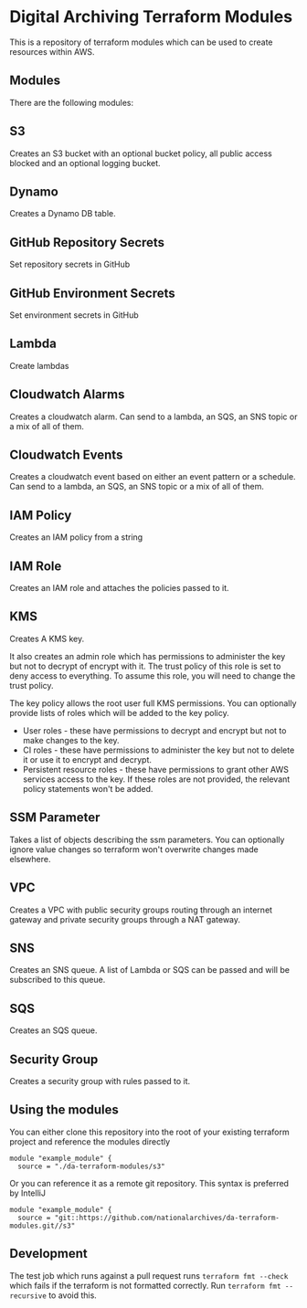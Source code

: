 # Digital Archiving Terraform Modules

This is a repository of terraform modules which can be used to create resources within AWS. 

## Modules
There are the following modules:

## S3
Creates an S3 bucket with an optional bucket policy, all public access blocked and an optional logging bucket.

## Dynamo
Creates a Dynamo DB table. 

## GitHub Repository Secrets
Set repository secrets in GitHub

## GitHub Environment Secrets
Set environment secrets in GitHub

## Lambda
Create lambdas

## Cloudwatch Alarms
Creates a cloudwatch alarm. Can send to a lambda, an SQS, an SNS topic or a mix of all of them.

## Cloudwatch Events
Creates a cloudwatch event based on either an event pattern or a schedule. Can send to a lambda, an SQS, an SNS topic or a mix of all of them.

## IAM Policy
Creates an IAM policy from a string

## IAM Role
Creates an IAM role and attaches the policies passed to it.

## KMS
Creates A KMS key. 

It also creates an admin role which has permissions to administer the key but not to decrypt of encrypt with it. 
The trust policy of this role is set to deny access to everything. To assume this role, you will need to change the trust policy.

The key policy allows the root user full KMS permissions. You can optionally provide lists of roles which will be added to the key policy.
* User roles - these have permissions to decrypt and encrypt but not to make changes to the key.
* CI roles - these have permissions to administer the key but not to delete it or use it to encrypt and decrypt.
* Persistent resource roles - these have permissions to grant other AWS services access to the key.
If these roles are not provided, the relevant policy statements won't be added. 


## SSM Parameter
Takes a list of objects describing the ssm parameters. You can optionally ignore value changes so terraform won't overwrite changes made elsewhere.

## VPC
Creates a VPC with public security groups routing through an internet gateway and private security groups through a NAT gateway.

## SNS
Creates an SNS queue. A list of Lambda or SQS can be passed and will be subscribed to this queue.

## SQS
Creates an SQS queue.

## Security Group
Creates a security group with rules passed to it.

## Using the modules
You can either clone this repository into the root of your existing terraform project and reference the modules directly
```hcl
module "example_module" {
  source = "./da-terraform-modules/s3"
```

Or you can reference it as a remote git repository. This syntax is preferred by IntelliJ
```hcl
module "example_module" {
  source = "git::https://github.com/nationalarchives/da-terraform-modules.git//s3"
```

## Development
The test job which runs against a pull request runs `terraform fmt --check` which fails if the terraform is not formatted correctly.
Run `terraform fmt --recursive` to avoid this.
